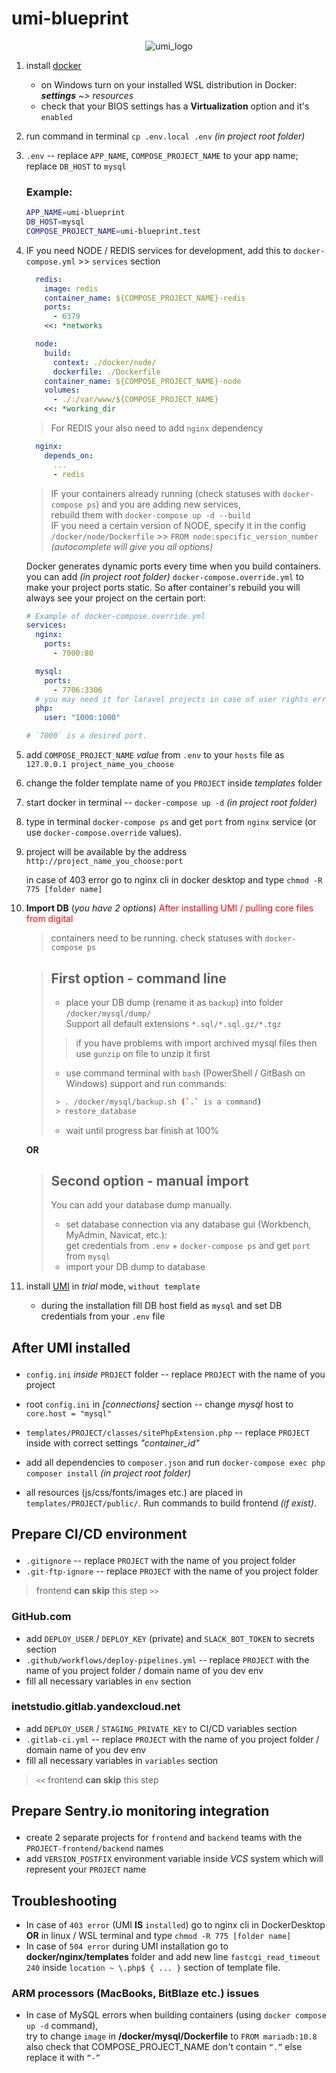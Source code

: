 # umi-blueprint
<p align="center"><img src="https://www.umi-cms.ru/templates/umi/images/main_logo.png?2021" alt="umi_logo"></p>

1. install [docker](https://docs.docker.com/engine/install/)

    - on Windows turn on your installed WSL distribution in Docker: _**settings** ~> resources_
    - check that your BIOS settings has a **Virtualization** option and it's `enabled`

2. run command in terminal `cp .env.local .env` _(in project root folder)_

3. `.env` -- replace `APP_NAME`, `COMPOSE_PROJECT_NAME` to your app name; replace `DB_HOST` to `mysql`
    ### Example:
    ```bash
    APP_NAME=umi-blueprint
    DB_HOST=mysql
    COMPOSE_PROJECT_NAME=umi-blueprint.test
    ```

4. IF you need NODE / REDIS services for development, add this to `docker-compose.yml` >> `services` section
    ```yaml
      redis:
        image: redis
        container_name: ${COMPOSE_PROJECT_NAME}-redis
        ports:
          - 6379
        <<: *networks

      node:
        build:
          context: ./docker/node/
          dockerfile: ./Dockerfile
        container_name: ${COMPOSE_PROJECT_NAME}-node
        volumes:
          - ./:/var/www/${COMPOSE_PROJECT_NAME}
        <<: *working_dir
    ```

    > For REDIS your also need to add `nginx` dependency
    ```yaml
      nginx:
        depends_on:
          ...
          - redis
    ```
    > IF your containers already running (check statuses with `docker-compose ps`) and you are adding new services, \
    rebuild them with `docker-compose up -d --build` \
    IF you need a certain version of NODE, specify it in the config \
    `/docker/node/Dockerfile` >> `FROM node:specific_version_number` _(autocomplete will give you all options)_

    Docker generates dynamic ports every time when you build containers.
    you can add _(in project root folder)_ `docker-compose.override.yml` to make your project ports static. So after container's rebuild you will always see your project on the certain port:

    ```yaml
    # Example of docker-compose.override.yml
    services:
      nginx:
        ports:
          - 7000:80

      mysql:
        ports:
          - 7706:3306
      # you may need it for laravel projects in case of user rights error
      php:
        user: "1000:1000"

    # `7000` is a desired port.
    ```

5. add `COMPOSE_PROJECT_NAME` *value* from `.env` to your `hosts` file as `127.0.0.1 project_name_you_choose`

6. change the folder template name of you `PROJECT` inside _templates_ folder

7. start docker in terminal -- `docker-compose up -d` _(in project root folder)_

8. type in terminal `docker-compose ps` and get `port` from `nginx` service (or use `docker-compose.override` values).

9. project will be available by the address `http://project_name_you_choose:port`

    in case of 403 error go to nginx cli in docker desktop and type `chmod -R 775 [folder name]`

10. **Import DB** (_you have 2 options_) <span style="color:red">After installing UMI / pulling core files from digital</span>
    > containers need to be running. check statuses with `docker-compose ps`

    > ## First option - command line
    > - place your DB dump (rename it as `backup`) into folder `/docker/mysql/dump/` \
        Support all default extensions `*.sql/*.sql.gz/*.tgz`
    >> if you have problems with import archived mysql files then use `gunzip` on file to unzip it first
    > - use command terminal with `bash` (PowerShell / GitBash on Windows) support and run commands:
    > ```sh
    >  > . /docker/mysql/backup.sh (`.` is a command)
    >  > restore_database
    > ```
    >
    > - wait until progress bar finish at 100%

    **OR**

    > ## Second option - manual import
    > You can add your database dump manually.
    > - set database connection via any database gui (Workbench, MyAdmin, Navicat, etc.): \
        get credentials from `.env` + `docker-compose ps` and get `port` from `mysql`
    > - import your DB dump to database

11. install [UMI](https://www.umi-cms.ru/downloads/) in _trial_ mode, `without template`

    - during the installation fill DB host field as `mysql` and set DB credentials from your `.env` file

## <p><strong>After UMI installed</strong></p>

- `config.ini` *inside* `PROJECT` folder -- replace `PROJECT` with the name of you project
- root `config.ini` in *[connections]* section -- change _mysql_ host to `core.host = "mysql"`
- `templates/PROJECT/classes/sitePhpExtension.php` -- replace `PROJECT` inside with correct settings _"container_id"_

- add all dependencies to `composer.json` and run `docker-compose exec php composer install` _(in project root folder)_

- all resources (js/css/fonts/images etc.) are placed in `templates/PROJECT/public/`. Run commands to build frontend _(if exist)_.

## <p><strong>Prepare CI/CD environment</strong></p>

- `.gitignore` -- replace `PROJECT` with the name of you project folder
- `.git-ftp-ignore` -- replace `PROJECT` with the name of you project folder

> frontend **can skip** this step `>>`

### GitHub.com
- add `DEPLOY_USER` / `DEPLOY_KEY` (private) and `SLACK_BOT_TOKEN` to secrets section
- `.github/workflows/deploy-pipelines.yml` -- replace `PROJECT` with the name of you project folder / domain name of you dev env
- fill all necessary variables in `env` section

### inetstudio.gitlab.yandexcloud.net
- add `DEPLOY_USER` / `STAGING_PRIVATE_KEY` to CI/CD variables section
- `.gitlab-ci.yml` -- replace `PROJECT` with the name of you project folder / domain name of you dev env
- fill all necessary variables in `variables` section

> `<<` frontend **can skip** this step
## <p><strong>Prepare Sentry.io monitoring integration</strong></p>

- create 2 separate projects for `frontend` and `backend` teams with the `PROJECT-frontend/backend` names
- add `VERSION_POSTFIX` environment variable inside _VCS_ system which will represent your `PROJECT` name

## Troubleshooting

- In case of `403 error` (UMI **IS** `installed`) go to nginx cli in DockerDesktop **OR** in linux / WSL terminal and type `chmod -R 775 [folder name]`
- In case of `504 error` during UMI installation go to **docker/nginx/templates** folder and add new line `fastcgi_read_timeout 240`
  inside `location ~ \.php$ { ... }` section of template file.
### ARM processors (MacBooks, BitBlaze etc.) issues
- In case of MySQL errors when building containers (using `docker compose up -d` command), \
  try to change `image` in **/docker/mysql/Dockerfile** to `FROM mariadb:10.8`
  also check that COMPOSE_PROJECT_NAME don't contain `“.”` else replace it with `“-”`